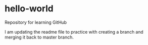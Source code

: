 # hello-world
Repository for learning GitHub

I am updating the readme file to practice with creating a branch and merging it back to master branch.
